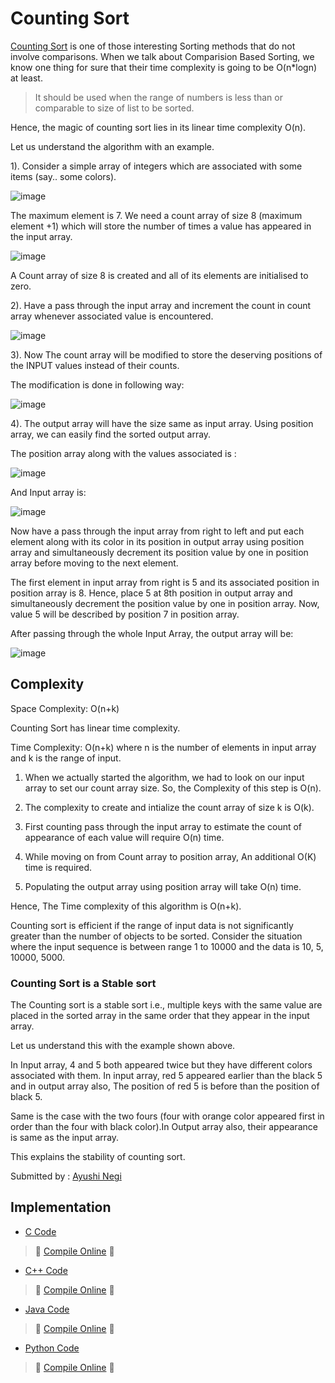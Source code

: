 # Counting Sort

[Counting Sort](https://en.wikipedia.org/wiki/Counting_sort) is one of those interesting Sorting methods that do not involve
comparisons.
When we talk about Comparision Based Sorting, we know one thing for sure that their time complexity is going to be
O(n*logn) at least.

> It should be used when the range of numbers is less than or comparable to size of list to be sorted.

Hence, the magic of counting sort lies in its linear time complexity O(n).

 Let us understand the algorithm with an example.

 1). Consider a simple array of integers which are associated with some items (say.. some colors).

   ![image](https://lh3.googleusercontent.com/-UOjPbN6P2Tw/V2w2jaLmMzI/AAAAAAAAU_o/HDCLJMWbn-A4zLFu_1OSnaJt4xN0PVUJgCCo/s437/input%2Barray.png)

   The maximum element is 7. We need a count array of size 8 (maximum element +1) which will store the number of times a value has appeared in the input array.

   ![image](https://lh3.googleusercontent.com/-esQ7hwWVmfM/V2w2hvQGHPI/AAAAAAAAU_g/DLwJ6zFbphUsb2TCLd6kgHlYQWKoftATQCCo/s458/count_initialisation.png)

   A Count array of size 8 is created and all of its elements are initialised to zero.

 2). Have a pass through the input array and increment the count in count array whenever associated value is encountered.

   ![image](https://lh3.googleusercontent.com/-HlwxGsBT5yU/V2w2f6YlBvI/AAAAAAAAU_Y/lB7SQSfMv3QOIoYutdM-fqLhd8_p2df6ACCo/s452/count.png)

 3). Now The count array will be modified to store the deserving positions of the INPUT values instead of their counts.

   The modification is done in following way:

   ![image](https://lh3.googleusercontent.com/-Nm22Ktsql5A/V2w2d0CDEeI/AAAAAAAAU_M/CeQ68a8AoZ0ZNVmGC_AGGER4QOqtri76gCCo/s450/position.png)

 4). The output array will have the size same as input array. Using position array, we can easily find the sorted output array.

   The position array along with the values associated is :

   ![image](https://lh3.googleusercontent.com/-FQIzOuPH_VI/V2w2bcZQe-I/AAAAAAAAVAA/jWJ9uXNSX50V16NI1anbGinB8UjpR55IgCCo/s460/positionvalues.png)

   And Input array is:

   ![image](https://lh3.googleusercontent.com/-UOjPbN6P2Tw/V2w2jaLmMzI/AAAAAAAAU_o/HDCLJMWbn-A4zLFu_1OSnaJt4xN0PVUJgCCo/s437/input%2Barray.png)

   Now have a pass through the input array from right to left and put each element along with its color in its position in output array using position array and simultaneously decrement its position value by one in position array before moving to the next element.

   The first element in input array from right is 5 and its associated position in position array is 8. Hence, place 5 at 8th position in output array and simultaneously decrement the position value by one in position array. Now, value 5 will be described by position 7 in position array.

   After passing through the whole Input Array, the output array will be:

   ![image](https://lh3.googleusercontent.com/-U67cnzyJV-M/V2w2Y5Nt0QI/AAAAAAAAVAA/vk1J2kPNFU8rYoar9mKBjuCOZYWvqhgLgCCo/s500/output_array.png)

## Complexity

Space Complexity: O(n+k)

Counting Sort has linear time complexity.

Time Complexity: O(n+k) where n is the number of elements in input array and k is the range of input.

1. When we actually started the algorithm, we had to look on our input array to set our count array size. So, the Complexity of this step is O(n).

2. The complexity to create and intialize the count array of size k is O(k).

3. First counting pass through the input array to estimate the count of appearance of each value will require O(n) time.

4. While moving on from Count array to position array, An additional O(K) time is required.

5. Populating the output array using position array will take O(n) time.


Hence, The Time complexity of this algorithm is O(n+k).

Counting sort is efficient if the range of input data is not significantly greater than the number of objects to be sorted. Consider the situation where the input sequence is between range 1 to 10000 and the data is 10, 5, 10000, 5000.

### Counting Sort is a Stable sort

The Counting sort is a stable sort i.e., multiple keys with the same value are placed in the sorted array in the same order that they appear in the input array.

Let us understand this with the example shown above.

 In Input array, 4 and 5 both appeared twice but they have different colors associated with them. In input array, red 5 appeared earlier than the black 5
 and in output array also, The position of red 5 is before than the position of black 5.

 Same is the case with the two fours (four with orange color appeared first in order than the four with black color).In Output array also, their appearance is same as the input array.

This explains the stability of counting sort.


Submitted by : [Ayushi Negi](https://github.com/ayushin78)

## Implementation

- [C Code](https://github.com/jainaman224/Algo_Ds_Notes/blob/master/Counting_Sort/Counting_Sort.c)
> :rocket: [Compile Online](https://repl.it/EKfI/2) :rocket:

- [C++ Code](https://github.com/jainaman224/Algo_Ds_Notes/blob/master/Counting_Sort/Counting_Sort.cpp)
> :rocket: [Compile Online](https://repl.it/C6jK) :rocket:

- [Java Code](https://github.com/jainaman224/Algo_Ds_Notes/blob/master/Counting_Sort/Counting_Sort.java)
> :rocket: [Compile Online](https://repl.it/C6jF) :rocket:

- [Python Code](https://github.com/jainaman224/Algo_Ds_Notes/blob/master/Counting_Sort/Counting_Sort.py)
> :rocket: [Compile Online](https://repl.it/C6jJ) :rocket:
